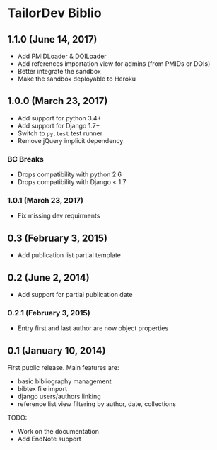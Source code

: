 # TailorDev Biblio

## 1.1.0 (June 14, 2017)

* Add PMIDLoader & DOILoader
* Add references importation view for admins (from PMIDs or DOIs)
* Better integrate the sandbox
* Make the sandbox deployable to Heroku

## 1.0.0 (March 23, 2017)

* Add support for python 3.4+
* Add support for Django 1.7+
* Switch to `py.test` test runner
* Remove jQuery implicit dependency

### BC Breaks

* Drops compatibility with python 2.6
* Drops compatibility with Django < 1.7

### 1.0.1 (March 23, 2017)

* Fix missing dev requirments

## 0.3 (February 3, 2015)

* Add publication list partial template

## 0.2 (June 2, 2014)

* Add support for partial publication date

### 0.2.1 (February 3, 2015)

* Entry first and last author are now object properties

## 0.1 (January 10, 2014)

First public release. Main features are:

* basic bibliography management
* bibtex file import
* django users/authors linking
* reference list view filtering by author, date, collections

TODO:

* Work on the documentation
* Add EndNote support
